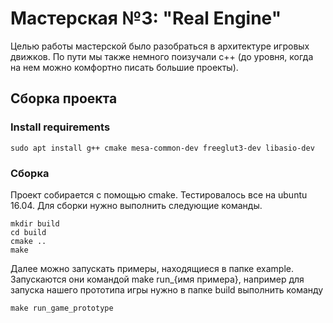 # Мастерская №3: "Real Engine"

Целью работы мастерской было разобраться в архитектуре игровых движков. По пути мы также немного поизучали с++ (до уровня, когда на нем можно комфортно писать большие проекты). 

## Сборка проекта
### Install requirements
```
sudo apt install g++ cmake mesa-common-dev freeglut3-dev libasio-dev
```

### Сборка
Проект собирается с помощью cmake. Тестировалось все на ubuntu 16.04. Для сборки нужно выполнить следующие команды.
```
mkdir build
cd build
cmake ..
make
```

Далее можно запускать примеры, находящиеся в папке example. Запускаются они командой make run_{имя примера}, например для запуска нашего прототипа игры нужно в папке build выполнить команду
```
make run_game_prototype
```
